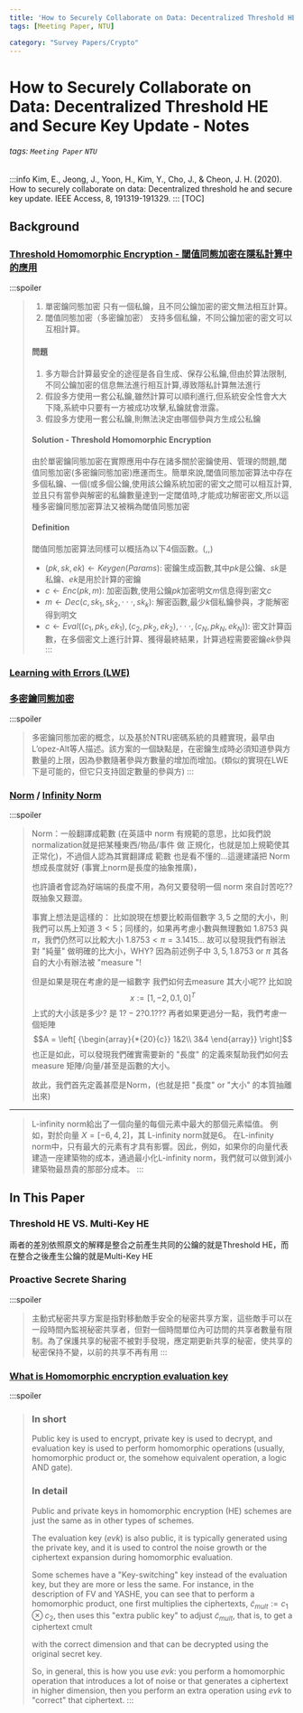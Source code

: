 ```yaml
---
title: 'How to Securely Collaborate on Data: Decentralized Threshold HE and Secure Key Update - Notes'
tags: [Meeting Paper, NTU]

category: "Survey Papers/Crypto"
---
```


# How to Securely Collaborate on Data: Decentralized Threshold HE and Secure Key Update - Notes
###### tags: `Meeting Paper` `NTU`
:::info
Kim, E., Jeong, J., Yoon, H., Kim, Y., Cho, J., & Cheon, J. H. (2020). How to securely collaborate on data: Decentralized threshold he and secure key update. IEEE Access, 8, 191319-191329.
:::
[TOC]

## Background

### [Threshold Homomorphic Encryption - 閾值同態加密在隱私計算中的應用](https://www.cnblogs.com/pam-sh/p/16446840.html)
:::spoiler 
> 1. 單密鑰同態加密
只有一個私鑰，且不同公鑰加密的密文無法相互計算。
> 2. 閾值同態加密（多密鑰加密）
支持多個私鑰，不同公鑰加密的密文可以互相計算。
> #### 問題
> 1. 多方聯合計算最安全的途徑是各自生成、保存公私鑰,但由於算法限制,不同公鑰加密的信息無法進行相互計算,導致隱私計算無法進行
> 2. 假設多方使用一套公私鑰,雖然計算可以順利進行,但系統安全性會大大下降,系統中只要有一方被成功攻擊,私鑰就會泄露。
> 3. 假設多方使用一套公私鑰,則無法決定由哪個參與方生成公私鑰
> #### Solution - Threshold Homomorphic Encryption
> 由於單密鑰同態加密在實際應用中存在諸多關於密鑰使用、管理的問題,閾值同態加密(多密鑰同態加密)應運而生。簡單來說,閾值同態加密算法中存在多個私鑰、一個(或多個公鑰,使用該公鑰系統加密的密文之間可以相互計算,並且只有當參與解密的私鑰數量達到一定閾值時,才能成功解密密文,所以這種多密鑰同態加密算法又被稱為閾值同態加密
> #### Definition
> 閾值同態加密算法同樣可以概括為以下4個函數。(,,)
> * $(pk, sk, ek) \leftarrow Keygen(Params)$: 密鑰生成函數,其中$pk$是公鑰、$sk$是私鑰、$ek$是用於計算的密鑰
> * $c \leftarrow Enc(pk, m)$: 加密函數,使用公鑰$pk$加密明文$m$信息得到密文$c$
> * $m \leftarrow Dec(c, sk_1, sk_2,\cdot \cdot \cdot ,sk_k)$: 解密函數,最少$k$個私鑰參與，才能解密得到明文
> * $c \leftarrow Eval((c_1,pk_1,ek_1), (c_2, pk_2, ek_2), \cdot \cdot \cdot , (c_N, pk_N, ek_N))$: 密文計算函數，在多個密文上進行計算、獲得最終結果，計算過程需要密鑰$ek$參與
:::

### [Learning with Errors (LWE)](https://zhuanlan.zhihu.com/p/621070457)


### [多密鑰同態加密](https://blog.csdn.net/weixin_43476788/article/details/105388612)
:::spoiler 
> 多密鑰同態加密的概念，以及基於NTRU密碼系統的具體實現，最早由L’opez-Alt等人描述。該方案的一個缺點是，在密鑰生成時必須知道參與方數量的上限，因為參數隨著參與方數量的增加而增加。(類似的實現在LWE下是可能的，但它只支持固定數量的參與方)
:::

### [Norm](https://ch-hsieh.blogspot.com/2010/04/norm.html) / [Infinity Norm](https://juejin.cn/post/7022248588767920142)
:::spoiler 
> Norm：一般翻譯成範數
(在英語中 norm 有規範的意思，比如我們說normalization就是把某種東西/物品/事件 做 正規化，也就是加上規範使其正常化)，不過個人認為其實翻譯成 範數 也是看不懂的...這邊建議把 Norm 想成長度就好 (事實上norm是長度的抽象推廣)，
>
>也許讀者會認為好端端的長度不用，為何又要發明一個 norm 來自討苦吃?? 既抽象又艱澀。
>
>事實上想法是這樣的：
>比如說現在想要比較兩個數字 $3 , 5$ 之間的大小，則我們可以馬上知道 $3<5$；同樣的，如果再考慮小數與無理數如 $1.8753$ 與 $π$，我們仍然可以比較大小 $1.8753<π=3.1415...$ 故可以發現我們有辦法對 "純量" 做明確的比大小，WHY? 因為前述例子中 $3, 5, 1.8753$ or $π$ 其各自的大小有辦法被 "measure "!
>
>但是如果是現在考慮的是一組數字 我們如何去measure 其大小呢?? 比如說
> $$x:=[1, -2, 0.1, 0 ]^T$$
> 上式的大小該是多少? 是 $1? −2? 0.1???$
>再者如果更過分一點，我們考慮一個矩陣
> $$A = \left[ {\begin{array}{*{20}{c}} 
1&2\\ 
3&4 
\end{array}} \right]$$
也正是如此，可以發現我們確實需要新的 "長度" 的定義來幫助我們如何去 measure 矩陣/向量/甚至是函數的大小。
>
>故此，我們首先定義甚麼是Norm，(也就是把 "長度" or "大小" 的本質抽離出來)

---
>L-infinity norm給出了一個向量的每個元素中最大的那個元素幅值。
例如，對於向量 $X= [-6, 4, 2]$，其 L-infinity norm就是$6$。
在L-infinity norm中，只有最大的元素有才具有影響。因此，例如，如果你的向量代表建造一座建築物的成本，通過最小化L-infinity norm，我們就可以做到減小建築物最昂貴的那部分成本。
:::



## In This Paper

### Threshold HE VS. Multi-Key HE
兩者的差別依照原文的解釋是整合之前產生共同的公鑰的就是Threshold HE，而在整合之後產生公鑰的就是Multi-Key HE

### Proactive Secrete Sharing
:::spoiler 
> 主動式秘密共享方案是指對移動敵手安全的秘密共享方案，這些敵手可以在一段時間內監視秘密共享者，但對一個時間單位內可訪問的共享者數量有限制。為了保護共享的秘密不被對手發現，應定期更新共享的秘密，使共享的秘密保持不變，以前的共享不再有用
:::

### [What is Homomorphic encryption evaluation key](https://crypto.stackexchange.com/questions/73176/what-is-homomorphic-encryption-evaluation-key)
:::spoiler 
> ### In short
>
>Public key is used to encrypt, private key is used to decrypt, and evaluation key is used to perform homomorphic operations (usually, homomorphic product or, the somehow equivalent operation, a logic AND gate).
>### In detail
>
>Public and private keys in homomorphic encryption (HE) schemes are just the same as in other types of schemes.
>
>The evaluation key ($evk$) is also public, it is typically generated using the private key, and it is used to control the noise growth or the ciphertext expansion during homomorphic evaluation.
>
>Some schemes have a "Key-switching" key instead of the evaluation key, but they are more or less the same. For instance, in the description of FV and YASHE, you can see that to perform a homomorphic product, one first multiplies the ciphertexts, $\tilde{c}_{mult} := c_1 \otimes c_2$, then uses this "extra public key" to adjust $\tilde{c}_{mult}$, that is, to get a ciphertext cmult
>
>with the correct dimension and that can be decrypted using the original secret key.
>
>So, in general, this is how you use $evk$: you perform a homomorphic operation that introduces a lot of noise or that generates a ciphertext in higher dimension, then you perform an extra operation using $evk$ to "correct" that ciphertext.
:::